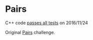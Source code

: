 Pairs
=====

C++ code [passes all tests](https://www.hackerrank.com/challenges/pairs) on 2016/11/24

Original [Pairs](https://www.hackerrank.com/challenges/pairs) challenge.

